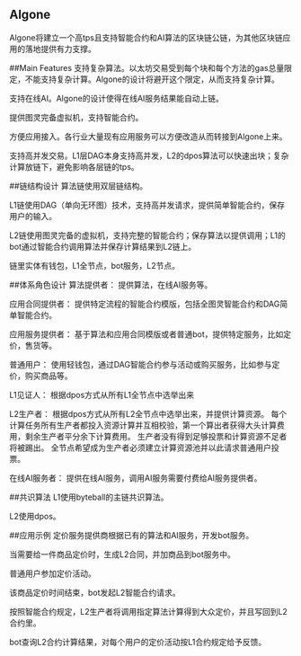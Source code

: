 ## Algone
Algone将建立一个高tps且支持智能合约和AI算法的区块链公链，为其他区块链应用的落地提供有力支撑。

##Main Features
支持复杂算法。以太坊交易受到每个块和每个方法的gas总量限定，不能支持复杂计算。Algone的设计将避开这个限定，从而支持复杂计算。

支持在线AI。Algone的设计使得在线AI服务结果能自动上链。

提供图灵完备虚拟机，支持智能合约。

方便应用接入。各行业大量现有应用服务可以方便改造从而转接到Algone上来。

支持高并发交易。L1层DAG本身支持高并发，L2的dpos算法可以快速出块；复杂计算放链下，避免影响各层链的tps。

##链结构设计
算法链使用双层链结构。

L1链使用DAG（单向无环图）技术，支持高并发请求，提供简单智能合约，保存用户的输入。

L2链使用图灵完备的虚拟机，支持完整的智能合约；保存算法以提供调用；L1的bot通过智能合约调用算法并保存计算结果到L2链上。

链里实体有钱包，L1全节点，bot服务，L2节点。

##体系角色设计
算法提供者： 提供算法，在线AI服务等。

应用合同提供者： 提供特定流程的智能合约模版，包括全图灵智能合约和DAG简单智能合约。

应用服务提供者： 基于算法和应用合同模版或者普通bot，提供特定服务，比如定价，售货等。

普通用户： 使用轻钱包，通过DAG智能合约参与活动或购买服务，比如参与定价，购买商品等。

L1见证人： 根据dpos方式从所有L1全节点中选举出来

L2生产者： 根据dpos方式从所有L2全节点中选举出来，并提供计算资源。
每个计算任务所有生产者都投入资源计算并互相校验，第一个算出者获得大头计算费用，剩余生产者平分余下计算费用。
生产者没有得到足够投票和计算资源不足者将被踢出。
全节点希望成为生产者必须建立计算资源池并以此请求普通用户投票。

在线AI服务者： 提供在线AI服务，调用AI服务需要付费给AI服务提供者。

##共识算法
L1使用byteball的主链共识算法。

L2使用dpos。

##应用示例
定价服务提供商根据已有的算法和AI服务，开发bot服务。

当需要给一件商品定价时，生成L2合同，并加商品到bot服务中。

普通用户参加定价活动。

该商品定价时间结束，bot发起L2智能合约请求。

按照智能合约规定，L2生产者将调用指定算法计算得到大众定价，并且写回到L2合约里。

bot查询L2合约计算结果，对每个用户的定价活动按L1合约规定给予反馈。

